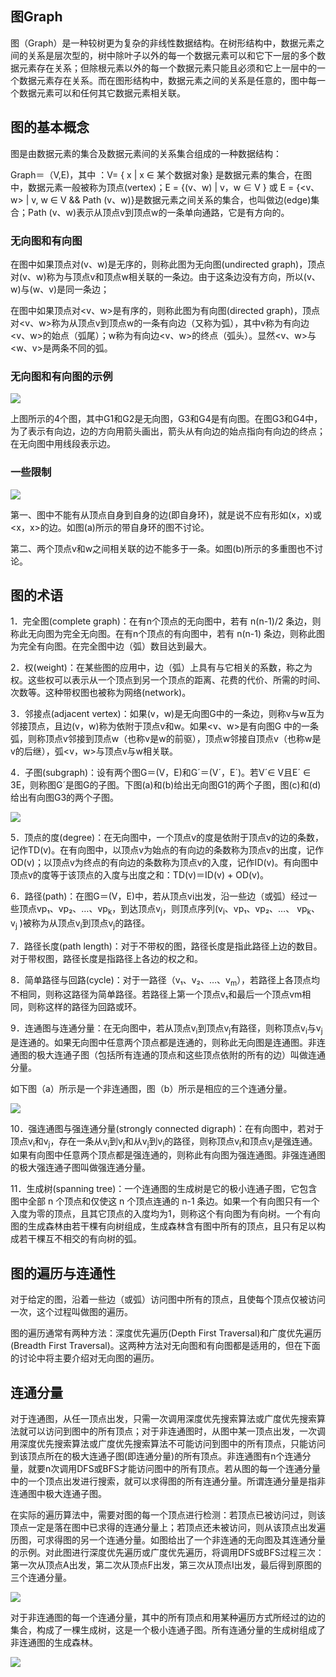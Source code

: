 ## 图Graph

图（Graph）是一种较树更为复杂的非线性数据结构。在树形结构中，数据元素之间的关系是层次型的，树中除叶子以外的每一个数据元素可以和它下一层的多个数据元素存在关系；但除根元素以外的每一个数据元素只能且必须和它上一层中的一个数据元素存在关系。而在图形结构中，数据元素之间的关系是任意的，图中每一个数据元素可以和任何其它数据元素相关联。

## 图的基本概念

图是由数据元素的集合及数据元素间的关系集合组成的一种数据结构：

Graph＝（V,E)，其中 ：V= { x | x ∈ 某个数据对象} 是数据元素的集合，在图中，数据元素一般被称为顶点(vertex)；E = {(v、w) | v，w ∈ V } 或 E = {&lt;v、w> | v, w ∈ V && Path (v、w)}是数据元素之间关系的集合，也叫做边(edge)集合；Path (v、w)表示从顶点v到顶点w的一条单向通路，它是有方向的。

### 无向图和有向图

在图中如果顶点对(v、w)是无序的，则称此图为无向图(undirected graph)，顶点对(v、w)称为与顶点v和顶点w相关联的一条边。由于这条边没有方向，所以(v、w)与(w、v)是同一条边；

在图中如果顶点对&lt;v、w>是有序的，则称此图为有向图(directed graph)，顶点对&lt;v、w>称为从顶点v到顶点w的一条有向边（又称为弧），其中v称为有向边&lt;v、w>的始点（弧尾）；w称为有向边&lt;v、w>的终点（弧头）。显然&lt;v、w>与&lt;w、v>是两条不同的弧。

### 无向图和有向图的示例

![](img/无向图和有向图.png)

上图所示的4个图，其中G1和G2是无向图，G3和G4是有向图。在图G3和G4中，为了表示有向边，边的方向用箭头画出，箭头从有向边的始点指向有向边的终点；在无向图中用线段表示边。

### 一些限制

![](img/图的限制.png)

第一、图中不能有从顶点自身到自身的边(即自身环)，就是说不应有形如(x，x)或&lt;x，x>的边。如图(a)所示的带自身环的图不讨论。

第二、两个顶点v和w之间相关联的边不能多于一条。如图(b)所示的多重图也不讨论。

## 图的术语 

1．完全图(complete graph)：在有n个顶点的无向图中，若有 n(n-1)/2 条边，则称此无向图为完全无向图。在有n个顶点的有向图中，若有 n(n-1) 条边，则称此图为完全有向图。在完全图中边（弧）数目达到最大。

2．权(weight)：在某些图的应用中，边（弧）上具有与它相关的系数，称之为权。这些权可以表示从一个顶点到另一个顶点的距离、花费的代价、所需的时间、次数等。这种带权图也被称为网络(network)。

3．邻接点(adjacent vertex)：如果(v，w)是无向图G中的一条边，则称v与w互为邻接顶点，且边(v，w)称为依附于顶点v和w。如果&lt;v、w>是有向图G 中的一条弧，则称顶点v邻接到顶点w（也称v是w的前驱），顶点w邻接自顶点v（也称w是v的后继），弧&lt;v，w>与顶点v与w相关联。

4．子图(subgraph)：设有两个图G＝(V，E)和G´＝(V´，E´)。若V´∈ V且E´ ∈ 3E，则称图G´是图G的子图。下图(a)和(b)给出无向图G1的两个子图，图(c)和(d)给出有向图G3的两个子图。

![](img/子图.png)

5．顶点的度(degree)：在无向图中，一个顶点v的度是依附于顶点v的边的条数，记作TD(v)。在有向图中，以顶点v为始点的有向边的条数称为顶点v的出度，记作OD(v)；以顶点v为终点的有向边的条数称为顶点v的入度，记作ID(v)。有向图中顶点v的度等于该顶点的入度与出度之和：TD(v)＝ID(v) + OD(v)。

6．路径(path)：在图G＝(V，E)中，若从顶点vi出发，沿一些边（或弧）经过一些顶点vp₁、vp₂、…、vp<sub>k</sub>，到达顶点v<sub>j</sub>，则顶点序列(v<sub>i</sub>、vp₁、vp₂、…、 vp<sub>k</sub>、v<sub>j</sub> )被称为从顶点v<sub>i</sub>到顶点v<sub>j</sub>的路径。

7．路径长度(path length)：对于不带权的图，路径长度是指此路径上边的数目。对于带权图，路径长度是指路径上各边的权之和。

8．简单路径与回路(cycle)：对于一路径（v₁、v₂、…、v<sub>m</sub>），若路径上各顶点均不相同，则称这路径为简单路径。若路径上第一个顶点v₁和最后一个顶点vm相同，则称这样的路径为回路或环。

9．连通图与连通分量：在无向图中，若从顶点v<sub>i</sub>到顶点v<sub>j</sub>有路径，则称顶点v<sub>i</sub>与v<sub>j</sub>是连通的。如果无向图中任意两个顶点都是连通的，则称此无向图是连通图。非连通图的极大连通子图（包括所有连通的顶点和这些顶点依附的所有的边）叫做连通分量。

如下图（a）所示是一个非连通图，图（b）所示是相应的三个连通分量。

![](img/连通图与连通分量.png)

10．强连通图与强连通分量(strongly connected digraph)：在有向图中，若对于顶点v<sub>i</sub>和v<sub>j</sub>，存在一条从v<sub>i</sub>到v<sub>j</sub>和从v<sub>j</sub>到v<sub>i</sub>的路径，则称顶点v<sub>i</sub>和顶点v<sub>j</sub>是强连通。如果有向图中任意两个顶点都是强连通的，则称此有向图为强连通图。非强连通图的极大强连通子图叫做强连通分量。

11．生成树(spanning tree)：一个连通图的生成树是它的极小连通子图，它包含图中全部 n 个顶点和仅使这 n 个顶点连通的 n-1 条边。如果一个有向图只有一个入度为零的顶点，且其它顶点的入度均为1，则称这个有向图为有向树。一个有向图的生成森林由若干棵有向树组成，生成森林含有图中所有的顶点，且只有足以构成若干棵互不相交的有向树的弧。

## 图的遍历与连通性 

对于给定的图，沿着一些边（或弧）访问图中所有的顶点，且使每个顶点仅被访问一次，这个过程叫做图的遍历。 

图的遍历通常有两种方法：深度优先遍历(Depth First Traversal)和广度优先遍历(Breadth First Traversal)。这两种方法对无向图和有向图都是适用的，但在下面的讨论中将主要介绍对无向图的遍历。 

## 连通分量

对于连通图，从任一顶点出发，只需一次调用深度优先搜索算法或广度优先搜索算法就可以访问到图中的所有顶点；对于非连通图时，从图中某一顶点出发，一次调用深度优先搜索算法或广度优先搜索算法不可能访问到图中的所有顶点，只能访问到该顶点所在的极大连通子图(即连通分量)的所有顶点。非连通图有n个连通分量，就要n次调用DFS或BFS才能访问图中的所有顶点。若从图的每一个连通分量中的一个顶点出发进行搜索，就可以求得图的所有连通分量。所谓连通分量是指非连通图中极大连通子图。 

在实际的遍历算法中，需要对图的每一个顶点进行检测：若顶点已被访问过，则该顶点一定是落在图中已求得的连通分量上；若顶点还未被访问，则从该顶点出发遍历图，可求得图的另一个连通分量。如图给出了一个非连通的无向图及其连通分量的示例。对此图进行深度优先遍历或广度优先遍历，将调用DFS或BFS过程三次：第一次从顶点A出发，第二次从顶点F出发，第三次从顶点I出发，最后得到原图的三个连通分量。

![](img/连通图与连通分量.png)

对于非连通图的每一个连通分量，其中的所有顶点和用某种遍历方式所经过的边的集合，构成了一棵生成树，这是一个极小连通子图。所有连通分量的生成树组成了非连通图的生成森林。

![](img/非连通的生成森林.png)